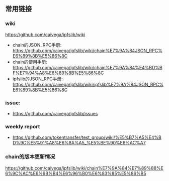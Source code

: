 ## 常用链接
### wiki 
https://github.com/caivega/ipfslib/wiki
   * chain的JSON_RPC手册: https://github.com/caivega/ipfslib/wiki/chain%E7%9A%84JSON_RPC%E6%89%8B%E5%86%8C
   * chain的使用手册: https://github.com/caivega/ipfslib/wiki/chain%E7%9A%84%E4%BD%BF%E7%94%A8%E6%89%8B%E5%86%8C
   * ipfslib的JSON_RPC手册: https://github.com/caivega/ipfslib/wiki/ipfslib%E7%9A%84JSON_RPC%E6%89%8B%E5%86%8C

### issue:
   * https://github.com/caivega/ipfslib/issues
    
### weekly report
   * https://github.com/tokentransfer/test_group/wiki/%E5%B7%A5%E4%BD%9C%E5%91%A8%E6%8A%A5_%E5%BE%90%E6%AC%A7
     
### chain的版本更新情况
https://github.com/caivega/ipfslib/wiki/chain%E7%9A%84%E7%89%88%E6%9C%AC%E6%9B%B4%E6%96%B0%E6%83%85%E5%86%B5